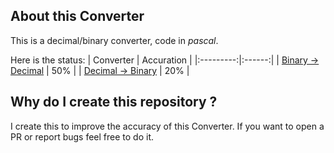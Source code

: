 ## About this Converter
This is a decimal/binary converter, code in _pascal_.

Here is the status:
| Converter | Accuration |
|:---------:|:------:|
| [Binary -> Decimal](https://github.com/NguyenASang/Decimal-Binary_Converter/releases/download/v1.0.1/binary_to_number.exe) | 50% |
| [Decimal -> Binary](https://github.com/NguyenASang/Decimal-Binary_Converter/releases/download/v1.0.1/number_to_binary.exe) | 20% |

## Why do I create this repository ?
I create this to improve the accuracy of this Converter. If you want to open a PR or report bugs feel free to do it.
